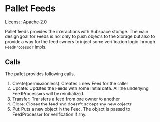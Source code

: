 # Pallet Feeds

License: Apache-2.0

Pallet feeds provides the interactions with Subspace storage. The main design goal for Feeds is not only to push objects
to the Storage but also to provide a way for the feed owners to inject some verification logic through `FeedProcessor`
impls.

## Calls

The pallet provides following calls.
1. Create(permissionless): Creates a new Feed for the caller
2. Update: Updates the Feeds with some initial data. All the underlying FeedProcessors
will be reinitialized.
3. Transfer: Transfers a feed from one owner to another
4. Close: Closes the feed and doesn't accept any new objects
5. Put: Puts a new object in the Feed. The object is passed to FeedProcessor for verification if any.

